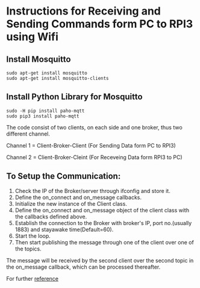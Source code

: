 # Instructions for Receiving and Sending Commands form PC to RPI3 using Wifi

## Install Mosquitto
    sudo apt-get install mosquitto
    sudo apt-get install mosquitto-clients
    
    
## Install Python Library for Mosquitto
    sudo -H pip install paho-mqtt
    sudo pip3 install paho-mqtt

The code consist of two clients, on each side and one broker, thus two different channel.


Channel 1 = Client-Broker-Client (For Sending Data form PC to RPI3)

Channel 2 = Client-Broker-Cleint (For Receveing Data form RPI3 to PC)


## To Setup the Communication:

 1. Check the IP of the Broker/server through ifconfig and store it.
 2. Define the on_connect and on_message callbacks.
 3. Initialize the new instance of the Client class.
 4. Define the on_connect and on_message object of the client class with the callbacks defined above.
 5. Establish the connection to the Broker with broker's IP, port no.(usually 1883) and stayawake time(Default=60).
 6. Start the loop.
 7. Then start publishing the message through one of the client over one of the topics.

The message will be received by the second client over the second topic in the on_message callback, which can be processed thereafter.

For further [reference](http://www.steves-internet-guide.com/into-mqtt-python-client/)
